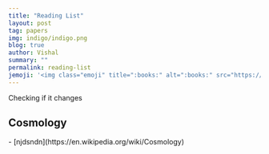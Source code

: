 ```yaml
---
title: "Reading List"
layout: post
tag: papers
img: indigo/indigo.png
blog: true
author: Vishal
summary: ""
permalink: reading-list
jemoji: '<img class="emoji" title=":books:" alt=":books:" src="https://assets.github.com/images/icons/emoji/unicode/1f4da.png" height="20" width="20" align="absmiddle">'
---
```

Checking if it changes



<h2> Cosmology </h2>
- [njdsndn](https://en.wikipedia.org/wiki/Cosmology)




